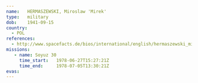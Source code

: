 ```yaml
---
name:	HERMASZEWSKI, Miroslaw 'Mirek'
type:	military
dob:	1941-09-15
country:
  - POL
references:
  - http://www.spacefacts.de/bios/international/english/hermaszewski_miroslaw.htm
missions:
   - name: Soyuz 30
     time_start:   1978-06-27T15:27:21Z
     time_end:     1978-07-05T13:30:21Z
evas:
---
```

